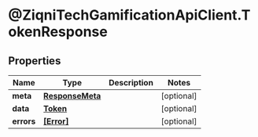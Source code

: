 # @ZiqniTechGamificationApiClient.TokenResponse

## Properties

Name | Type | Description | Notes
------------ | ------------- | ------------- | -------------
**meta** | [**ResponseMeta**](ResponseMeta.md) |  | [optional] 
**data** | [**Token**](Token.md) |  | [optional] 
**errors** | [**[Error]**](Error.md) |  | [optional] 


